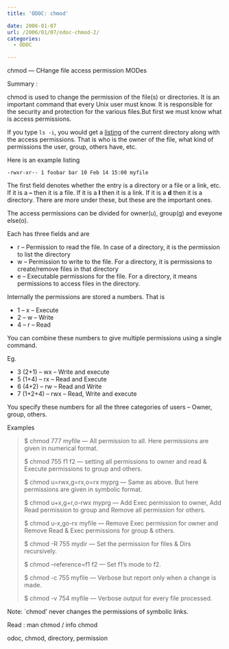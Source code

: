 ```yaml
---
title: 'ODOC: chmod'

date: 2006-01-07
url: /2006/01/07/odoc-chmod-2/
categories:
  - ODOC

---
```

chmod &#8212; CHange file access permission MODes

Summary :

chmod is used to change the permission of the file(s) or directories. It is an important command that every Unix user must know. It is responsible for the security and protection for the various files.But first we must know what is access permissions.

If you type `ls -i`, you would get a [listing][1] of the current directory along with the access permissions. That is who is the owner of the file, what kind of permissions the user, group, others have, etc.

Here is an example listing
  
`-rwxr-xr-- 1 foobar bar 10 Feb 14 15:00 myfile`

The first field denotes whether the entry is a directory or a file or a link, etc. If it is a **&#8211;** then it is a file. If it is a **l** then it is a link. If it is a **d** then it is a directory. There are more under these, but these are the important ones.
  
The access permissions can be divided for owner(u), group(g) and eveyone else(o).
  
Each has three fields and are

  * r &#8211; Permission to read the file. In case of a directory, it is the permission to list the directory
  * w &#8211; Permission to write to the file. For a directory, it is permissions to create/remove files in that directory
  * e &#8211; Executable permissions for the file. For a directory, it means permissions to access files in the directory.

Internally the permissions are stored a numbers. That is

  * 1 &#8211; x &#8211; Execute
  * 2 &#8211; w &#8211; Write
  * 4 &#8211; r &#8211; Read

You can combine these numbers to give multiple permissions using a single command.
  
Eg.

  * 3 (2+1) &#8211; wx &#8211; Write and execute
  * 5 (1+4) &#8211; rx &#8211; Read and Execute
  * 6 (4+2) &#8211; rw &#8211; Read and Write
  * 7 (1+2+4) &#8211; rwx &#8211; Read, Write and execute

You specify these numbers for all the three categories of users &#8211; Owner, group, others.

Examples

> $ chmod 777 myfile &#8212; All permission to all. Here permissions are given in numerical format.
> 
> $ chmod 755 f1 f2 &#8212; setting all permissions to owner and read & Execute permissions to group and others.
> 
> $ chmod u=rwx,g=rx,o=rx myprg &#8212; Same as above. But here permissions are given in symbolic format.
> 
> $ chmod u+x,g+r,o-rwx myprg &#8212; Add Exec permission to owner, Add Read permission to group and Remove all permission for others.
> 
> $ chmod u-x,go-rx myfile &#8212; Remove Exec permission for owner and Remove Read & Exec permissions for group & others.
> 
> $ chmod -R 755 mydir &#8212; Set the permission for files & Dirs recursively.
> 
> $ chmod &#8211;reference=f1 f2 &#8212; Set f1&#8217;s mode to f2.
> 
> $ chmod -c 755 myfile &#8212; Verbose but report only when a change is made.
> 
> $ chmod -v 754 myfile &#8212; Verbose output for every file processed.

Note: \`chmod&#8217; never changes the permissions of symbolic links.

Read : man chmod / info chmod

<tags>odoc, chmod, directory, permission</tags>

 [1]: http://www.fslog.com/2005/11/10/odoc-ls/